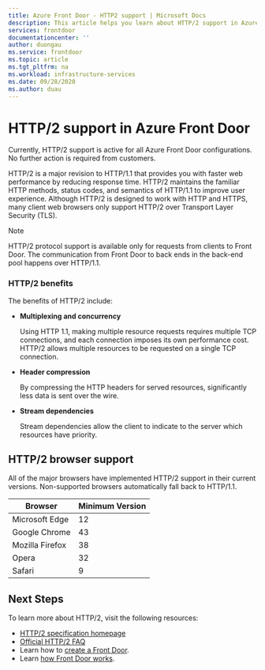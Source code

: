 ```yaml
---
title: Azure Front Door - HTTP2 support | Microsoft Docs
description: This article helps you learn about HTTP/2 support in Azure Front Door
services: frontdoor
documentationcenter: ''
author: duongau
ms.service: frontdoor
ms.topic: article
ms.tgt_pltfrm: na
ms.workload: infrastructure-services
ms.date: 09/28/2020
ms.author: duau
---
```


# HTTP/2 support in Azure Front Door

Currently, HTTP/2 support is active for all Azure Front Door configurations. No further action is required from customers.

HTTP/2 is a major revision to HTTP/1.1 that provides you with faster web performance by reducing response time. HTTP/2 maintains the familiar HTTP methods, status codes, and semantics of HTTP/1.1 to improve user experience. Although HTTP/2 is designed to work with HTTP and HTTPS, many client web browsers only support HTTP/2 over Transport Layer Security (TLS).

> [!NOTE]
> HTTP/2 protocol support is available only for requests from clients to Front Door. The communication from Front Door to back ends in the back-end pool happens over HTTP/1.1. 

### HTTP/2 benefits

The benefits of HTTP/2 include:

*   **Multiplexing and concurrency**

    Using HTTP 1.1, making multiple resource requests requires multiple TCP connections, and each connection imposes its own performance cost. HTTP/2 allows multiple resources to be requested on a single TCP connection.

*   **Header compression**

    By compressing the HTTP headers for served resources, significantly less data is sent over the wire.

*   **Stream dependencies**

    Stream dependencies allow the client to indicate to the server which resources have priority.


## HTTP/2 browser support

All of the major browsers have implemented HTTP/2 support in their current versions. Non-supported browsers automatically fall back to HTTP/1.1.

|Browser|Minimum Version|
|-------------|------------|
|Microsoft Edge| 12|
|Google Chrome| 43|
|Mozilla Firefox| 38|
|Opera| 32|
|Safari| 9|

## Next Steps

To learn more about HTTP/2, visit the following resources:

- [HTTP/2 specification homepage](https://http2.github.io/)
- [Official HTTP/2 FAQ](https://http2.github.io/faq/)
- Learn how to [create a Front Door](quickstart-create-front-door.md).
- Learn [how Front Door works](front-door-routing-architecture.md).
